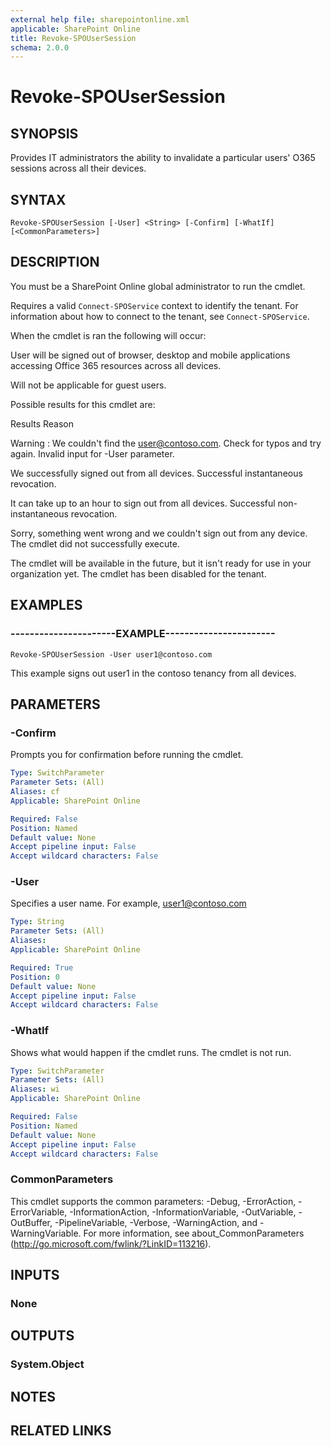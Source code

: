 ```yaml
---
external help file: sharepointonline.xml
applicable: SharePoint Online
title: Revoke-SPOUserSession
schema: 2.0.0
---
```


# Revoke-SPOUserSession

## SYNOPSIS
Provides IT administrators the ability to invalidate a particular users' O365 sessions across all their devices. 


## SYNTAX

```
Revoke-SPOUserSession [-User] <String> [-Confirm] [-WhatIf] [<CommonParameters>]
```

## DESCRIPTION
You must be a SharePoint Online global administrator to run the cmdlet.

Requires a valid `Connect-SPOService` context to identify the tenant. For information about how to connect to the tenant, see `Connect-SPOService`.

When the cmdlet is ran the following will occur: 

User will be signed out of browser, desktop and mobile applications accessing Office 365 resources across all devices. 

Will not be applicable for guest users.

Possible results for this cmdlet are: 

Results                        														   				Reason
 
Warning : We couldn't find the user@contoso.com. Check for typos and try again.         			Invalid input for -User parameter. 
 
We successfully signed out <user> from all devices. 												Successful instantaneous revocation. 

It can take up to an hour to sign out <user> from all devices. 										Successful non-instantaneous revocation. 

Sorry, something went wrong and we couldn't sign out <user> from any device. 						The cmdlet did not successfully execute. 

The cmdlet will be available in the future, but it isn't ready for use in your organization yet.    The cmdlet has been disabled for the tenant.


## EXAMPLES

### ----------------------EXAMPLE-----------------------
```
Revoke-SPOUserSession -User user1@contoso.com
```
This example signs out user1 in the contoso tenancy from all devices. 


## PARAMETERS

### -Confirm
Prompts you for confirmation before running the cmdlet.

```yaml
Type: SwitchParameter
Parameter Sets: (All)
Aliases: cf
Applicable: SharePoint Online

Required: False
Position: Named
Default value: None
Accept pipeline input: False
Accept wildcard characters: False
```

### -User
Specifies a user name. For example, user1@contoso.com


```yaml
Type: String
Parameter Sets: (All)
Aliases: 
Applicable: SharePoint Online

Required: True
Position: 0
Default value: None
Accept pipeline input: False
Accept wildcard characters: False
```

### -WhatIf
Shows what would happen if the cmdlet runs.
The cmdlet is not run.

```yaml
Type: SwitchParameter
Parameter Sets: (All)
Aliases: wi
Applicable: SharePoint Online

Required: False
Position: Named
Default value: None
Accept pipeline input: False
Accept wildcard characters: False
```

### CommonParameters
This cmdlet supports the common parameters: -Debug, -ErrorAction, -ErrorVariable, -InformationAction, -InformationVariable, -OutVariable, -OutBuffer, -PipelineVariable, -Verbose, -WarningAction, and -WarningVariable. For more information, see about_CommonParameters (http://go.microsoft.com/fwlink/?LinkID=113216).

## INPUTS

### None

## OUTPUTS

### System.Object

## NOTES

## RELATED LINKS
